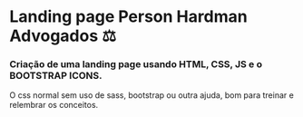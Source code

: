 # Landing page Person Hardman Advogados ⚖️
### Criação de uma landing page usando HTML, CSS, JS e o BOOTSTRAP ICONS. 
O css normal sem uso de sass, bootstrap ou outra ajuda,
bom para treinar e relembrar os conceitos.
